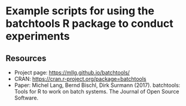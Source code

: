 # Example scripts for using the batchtools R package to conduct experiments

##  Resources
* Project page: https://mllg.github.io/batchtools/
* CRAN: https://cran.r-project.org/package=batchtools
* Paper:
Michel Lang, Bernd Bischl, Dirk Surmann (2017). batchtools: Tools for R to work on batch systems. 
The Journal of Open Source Software.
